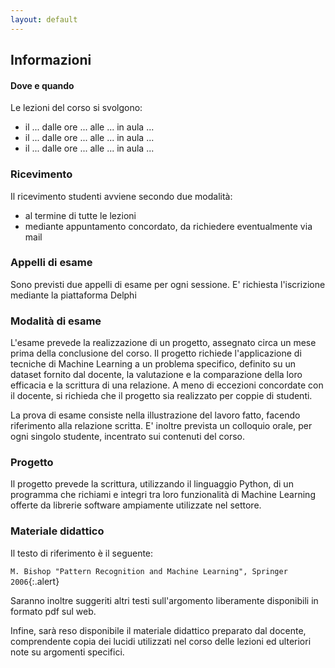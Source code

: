 ```yaml
---
layout: default
---
```


## Informazioni

#### Dove e quando
Le lezioni del corso si svolgono:
* il ... dalle ore ... alle ... in aula ...
* il ... dalle ore ... alle ... in aula ...
* il ... dalle ore ... alle ... in aula ...

### Ricevimento
Il ricevimento studenti avviene secondo due modalità:
* al termine di tutte le lezioni
* mediante appuntamento concordato, da richiedere eventualmente via mail

### Appelli di esame
Sono previsti due appelli di esame per ogni sessione. E' richiesta l'iscrizione mediante la piattaforma Delphi

### Modalità di esame
L'esame prevede la realizzazione di un progetto, assegnato circa un mese prima della conclusione del corso. Il progetto richiede l'applicazione di tecniche di Machine Learning a un problema specifico, definito su un dataset fornito dal docente, la valutazione e la comparazione della loro efficacia e la scrittura di una relazione. A meno di eccezioni concordate con il docente, si richieda che il progetto sia realizzato per coppie di studenti.

La prova di esame consiste nella illustrazione del lavoro fatto, facendo riferimento alla relazione scritta. E' inoltre prevista un colloquio orale, per ogni singolo studente, incentrato sui contenuti del corso.

### Progetto
Il progetto prevede la scrittura, utilizzando il linguaggio Python, di un programma che richiami e integri tra loro funzionalità di Machine Learning offerte da librerie software ampiamente utilizzate nel settore.

### Materiale didattico
Il testo di riferimento è il seguente:

`M. Bishop "Pattern Recognition and Machine Learning", Springer 2006`{:.alert}

Saranno inoltre suggeriti altri testi sull'argomento liberamente disponibili in formato pdf sul web.

Infine, sarà reso disponibile il materiale didattico preparato dal docente, comprendente copia dei lucidi utilizzati nel corso delle lezioni ed ulteriori note su argomenti specifici.



